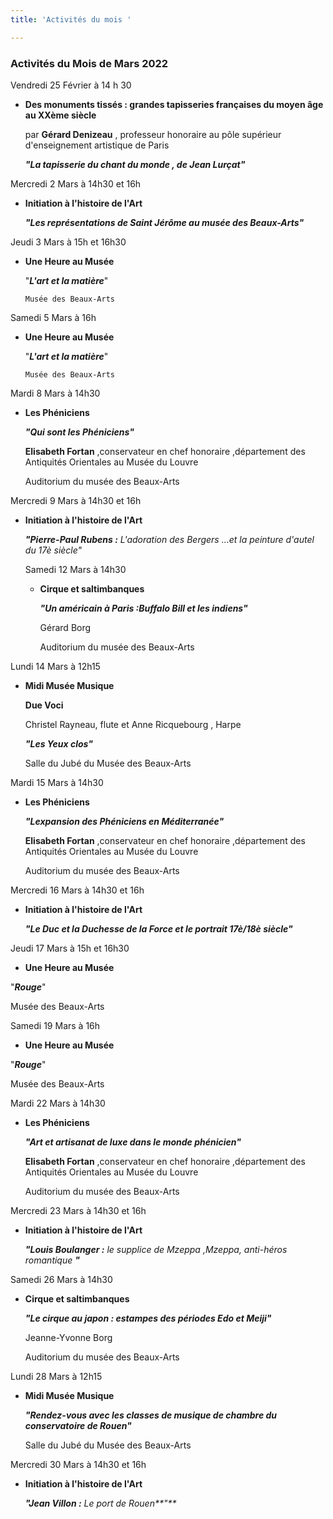 ```yaml
---
title: 'Activités du mois '

---
```

### Activités du Mois de Mars 2022

Vendredi 25 Février à 14 h 30

* **Des monuments tissés : grandes tapisseries françaises du moyen âge au XXème siècle**

  par **Gérard Denizeau** , professeur honoraire au pôle supérieur d'enseignement artistique de Paris

  **_"La tapisserie du chant du monde , de Jean Lurçat"_**

Mercredi 2 Mars à 14h30 et 16h

* **Initiation à l'histoire de l'Art**

  **_"Les représentations de Saint Jérôme au musée des Beaux-Arts"_**  

Jeudi 3 Mars à 15h et 16h30

* **Une Heure au Musée**

     "**_L'art et la matière_**"

      Musée des Beaux-Arts

Samedi 5 Mars à 16h

* **Une Heure au Musée**

     "**_L'art et la matière_**"

      Musée des Beaux-Arts  

Mardi 8 Mars à 14h30   

* **Les Phéniciens**  

  **_"Qui sont les Phéniciens"_**  

  **Elisabeth Fortan** ,conservateur en chef honoraire ,département des Antiquités Orientales au Musée du Louvre  

  Auditorium du musée des Beaux-Arts   

Mercredi 9 Mars à 14h30 et 16h

* **Initiation à l'histoire de l'Art**

  **_"Pierre-Paul Rubens :_** _L'adoration des Bergers ...et la peinture d'autel du 17è siècle"_   

  Samedi 12 Mars à 14h30  
  * **Cirque et saltimbanques**

    **_"Un américain à Paris :Buffalo Bill et les indiens"_**

    Gérard Borg

    Auditorium du musée des Beaux-Arts 

Lundi 14 Mars à 12h15

* **Midi Musée Musique**

  **Due Voci**

  Christel Rayneau, flute et Anne Ricquebourg , Harpe

  **_"Les Yeux clos"_**

  Salle du Jubé du Musée des Beaux-Arts  

Mardi 15 Mars à 14h30   

* **Les Phéniciens**  

  **_"Lexpansion des Phéniciens en Méditerranée"_**  

  **Elisabeth Fortan** ,conservateur en chef honoraire ,département des Antiquités Orientales au Musée du Louvre  

  Auditorium du musée des Beaux-Arts   

Mercredi 16 Mars à 14h30 et 16h

* **Initiation à l'histoire de l'Art**

  **_"Le Duc  et la Duchesse de la Force et le portrait 17è/18è siècle"_**  

Jeudi 17 Mars à 15h et 16h30

* **Une Heure au Musée**

"**_Rouge_**"

Musée des Beaux-Arts

Samedi 19 Mars à 16h

* **Une Heure au Musée**

"**_Rouge_**"

Musée des Beaux-Arts  

Mardi 22 Mars à 14h30   

* **Les Phéniciens**  

  **_"Art et artisanat de luxe dans le monde phénicien"_**  

  **Elisabeth Fortan** ,conservateur en chef honoraire ,département des Antiquités Orientales au Musée du Louvre  

  Auditorium du musée des Beaux-Arts 

Mercredi 23 Mars à 14h30 et 16h

* **Initiation à l'histoire de l'Art**

  **_"Louis Boulanger :_** _le supplice de Mzeppa ,Mzeppa, anti-héros romantique **"**_

Samedi 26 Mars à 14h30

* **Cirque et saltimbanques**

  **_"Le cirque au japon : estampes des périodes Edo et Meiji"_**

  Jeanne-Yvonne Borg

  Auditorium du musée des Beaux-Arts  

Lundi 28 Mars à 12h15

* **Midi Musée Musique**

  **_"Rendez-vous avec les classes de musique de chambre du conservatoire de Rouen"_**

  Salle du Jubé du Musée des Beaux-Arts

   

Mercredi 30 Mars à 14h30 et 16h

* **Initiation à l'histoire de l'Art**

  **_"Jean Villon :_** _Le port de Rouen**"**_

   